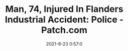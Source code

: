 ---
"title": "Man, 74, Injured In Flanders Industrial Accident: Police - Patch.com"
"date": "2021-9-23 0:57:0"
"feed_name": "GOOGLENEWSINDUSTRIAL"
"feed_website": "https://news.google.com/search?q=industrial%2Bincident&hl=en-US&gl=US&ceid=US:en"
"feed_rss": "https://news.google.com/rss/search?q=industrial%2Bincident&hl=en-US&gl=US&ceid=US:en"
"link": "https://patch.com/new-york/southampton/man-74-injured-flanders-industrial-accident-police"
"source": "{'href': 'https://patch.com', 'title': 'Patch.com'}"
"file": "_posts/2021-1-1-40054e34b510695f3f76383e89a8a636bffa7f7d.md"
"accident": "1"
"drilling": "0"
"dead": "0"
"injured": "1"
"arrested": "0"
"where": "industrial site"
"place": "Flanders"
---